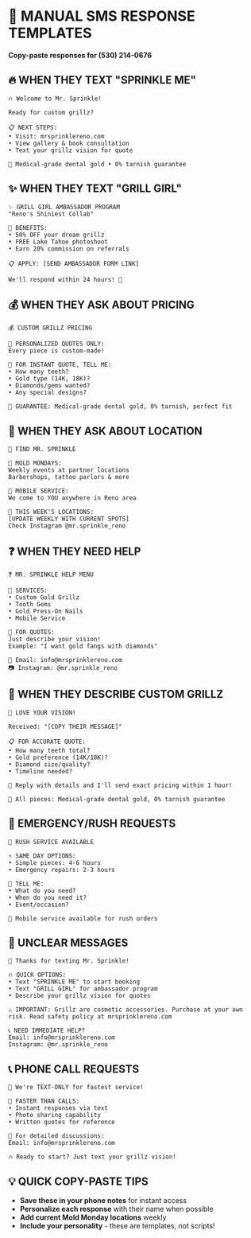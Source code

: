 # 📱 MANUAL SMS RESPONSE TEMPLATES
**Copy-paste responses for (530) 214-0676**

## 🔥 WHEN THEY TEXT "SPRINKLE ME"
```
🔥 Welcome to Mr. Sprinkle! 

Ready for custom grillz?

📋 NEXT STEPS:
• Visit: mrsprinklereno.com
• View gallery & book consultation  
• Text your grillz vision for quote

💎 Medical-grade dental gold • 0% tarnish guarantee
```

## ✨ WHEN THEY TEXT "GRILL GIRL"
```
✨ GRILL GIRL AMBASSADOR PROGRAM
"Reno's Shiniest Collab"

🎯 BENEFITS:
• 50% OFF your dream grillz
• FREE Lake Tahoe photoshoot
• Earn 20% commission on referrals

📋 APPLY: [SEND AMBASSADOR FORM LINK]

We'll respond within 24 hours! 💎
```

## 💰 WHEN THEY ASK ABOUT PRICING
```
💰 CUSTOM GRILLZ PRICING

🎯 PERSONALIZED QUOTES ONLY:
Every piece is custom-made!

📱 FOR INSTANT QUOTE, TELL ME:
• How many teeth?
• Gold type (14K, 18K)?
• Diamonds/gems wanted?
• Any special designs?

💎 GUARANTEE: Medical-grade dental gold, 0% tarnish, perfect fit
```

## 📍 WHEN THEY ASK ABOUT LOCATION
```
📍 FIND MR. SPRINKLE

🏢 MOLD MONDAYS:
Weekly events at partner locations
Barbershops, tattoo parlors & more

🚗 MOBILE SERVICE:
We come to YOU anywhere in Reno area

📱 THIS WEEK'S LOCATIONS:
[UPDATE WEEKLY WITH CURRENT SPOTS]
Check Instagram @mr.sprinkle_reno
```

## ❓ WHEN THEY NEED HELP
```
❓ MR. SPRINKLE HELP MENU

📱 SERVICES:
• Custom Gold Grillz
• Tooth Gems  
• Gold Press-On Nails
• Mobile Service

💬 FOR QUOTES:
Just describe your vision!
Example: "I want gold fangs with diamonds"

📧 Email: info@mrsprinklereno.com
📷 Instagram: @mr.sprinkle_reno
```

## 🎨 WHEN THEY DESCRIBE CUSTOM GRILLZ
```
🎨 LOVE YOUR VISION!

Received: "[COPY THEIR MESSAGE]"

📋 FOR ACCURATE QUOTE:
• How many teeth total?
• Gold preference (14K/18K)?
• Diamond size/quality?
• Timeline needed?

💬 Reply with details and I'll send exact pricing within 1 hour!

💎 All pieces: Medical-grade dental gold, 0% tarnish guarantee
```

## 🚨 EMERGENCY/RUSH REQUESTS
```
🚨 RUSH SERVICE AVAILABLE

⚡ SAME DAY OPTIONS:
• Simple pieces: 4-6 hours
• Emergency repairs: 2-3 hours

📱 TELL ME:
• What do you need?
• When do you need it?
• Event/occasion?

🚗 Mobile service available for rush orders
```

## 🤔 UNCLEAR MESSAGES
```
💬 Thanks for texting Mr. Sprinkle!

🔥 QUICK OPTIONS:
• Text "SPRINKLE ME" to start booking
• Text "GRILL GIRL" for ambassador program  
• Describe your grillz vision for quotes

⚠️ IMPORTANT: Grillz are cosmetic accessories. Purchase at your own risk. Read safety policy at mrsprinklereno.com

📞 NEED IMMEDIATE HELP?
Email: info@mrsprinklereno.com
Instagram: @mr.sprinkle_reno
```

## 📞 PHONE CALL REQUESTS
```
📱 We're TEXT-ONLY for fastest service!

💬 FASTER THAN CALLS:
• Instant responses via text
• Photo sharing capability
• Written quotes for reference

📧 For detailed discussions:
Email: info@mrsprinklereno.com

🔥 Ready to start? Just text your grillz vision!
```

## 💡 QUICK COPY-PASTE TIPS
- **Save these in your phone notes** for instant access
- **Personalize each response** with their name when possible
- **Add current Mold Monday locations** weekly
- **Include your personality** - these are templates, not scripts!